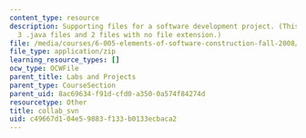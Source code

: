 ```yaml
---
content_type: resource
description: Supporting files for a software development project. (This ZIP file contains
  3 .java files and 2 files with no file extension.)
file: /media/courses/6-005-elements-of-software-construction-fall-2008/c49667d104e59883f133b0133ecbaca2_collab_svn.zip
file_type: application/zip
learning_resource_types: []
ocw_type: OCWFile
parent_title: Labs and Projects
parent_type: CourseSection
parent_uid: 8ac69634-f91d-cfd0-a350-0a574f84274d
resourcetype: Other
title: collab_svn
uid: c49667d1-04e5-9883-f133-b0133ecbaca2
---
```

